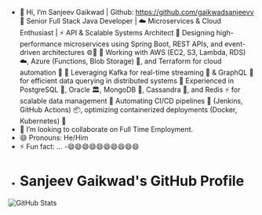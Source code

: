 - 👋 Hi, I’m Sanjeev Gaikwad | Github: https://github.com/gaikwadsanjeevv
  🚀 Senior Full Stack Java Developer | ☁️ Microservices & Cloud Enthusiast | ⚡ API & Scalable Systems Architect
🔹 Designing high-performance microservices using Spring Boot, REST APIs, and event-driven architectures ⚙️🔄
🔹 Working with AWS (EC2, S3, Lambda, RDS) ☁️, Azure (Functions, Blob Storage) 🔹, and Terraform for cloud automation 🚀
🔹 Leveraging Kafka for real-time streaming 📡 & GraphQL 🔄 for efficient data querying in distributed systems
🔹 Experienced in PostgreSQL 🐘, Oracle 🏛️, MongoDB 🍃, Cassandra 🔗, and Redis ⚡ for scalable data management
🔹 Automating CI/CD pipelines 🔧 (Jenkins, GitHub Actions) 📦, optimizing containerized deployments (Docker, Kubernetes) 🚢
- 💞️ I’m looking to collaborate on Full Time Employment.
- 😄 Pronouns: He/Him
- ⚡ Fun fact: ...
-😄😄😄😄😄😄😄😄😄😄
- # Sanjeev Gaikwad's GitHub Profile

![GitHub Stats](https://github-readme-stats.vercel.app/api?username=gaikwadsanjeevv&show_icons=true&hide_border=true&count_private=true&include_all_commits=true&v=2)



<!---
gaikwadsanjeevv/gaikwadsanjeevv is a ✨ special ✨ repository because its `README.md` (this file) appears on your GitHub profile.
You can click the Preview link to take a look at your changes.
--->
